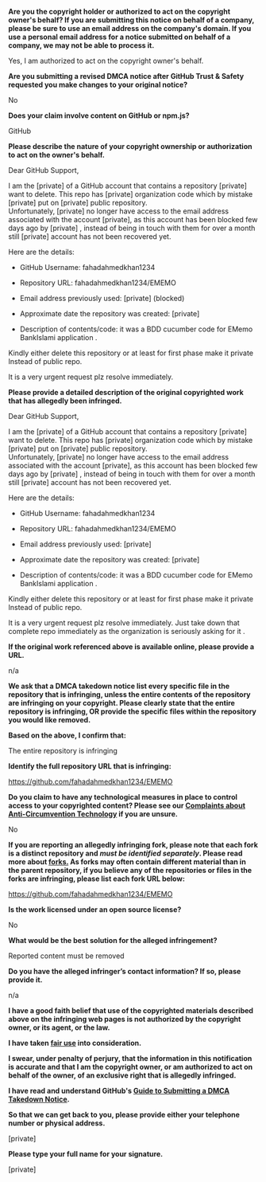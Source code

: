 **Are you the copyright holder or authorized to act on the copyright owner's behalf? If you are submitting this notice on behalf of a company, please be sure to use an email address on the company's domain. If you use a personal email address for a notice submitted on behalf of a company, we may not be able to process it.**

Yes, I am authorized to act on the copyright owner's behalf.

**Are you submitting a revised DMCA notice after GitHub Trust & Safety requested you make changes to your original notice?**

No

**Does your claim involve content on GitHub or npm.js?**

GitHub

**Please describe the nature of your copyright ownership or authorization to act on the owner's behalf.**

Dear GitHub Support,

I am the [private] of a GitHub account that contains a repository [private] want to delete. This repo has [private] organization code which by mistake [private] put on [private] public repository.  
Unfortunately, [private] no longer have access to the email address associated with the account [private], as this account has been blocked few days ago by [private] , instead of being in touch with them for over a month still [private] account has not been recovered yet.

Here are the details:

- GitHub Username: fahadahmedkhan1234

- Repository URL: fahadahmedkhan1234/EMEMO

- Email address previously used: [private] (blocked)

- Approximate date the repository was created: [private]

- Description of contents/code: it was a BDD cucumber code for EMemo BankIslami application .

Kindly either delete this repository or at least for first phase make it private Instead of public repo.

It is a very urgent request plz resolve immediately.

**Please provide a detailed description of the original copyrighted work that has allegedly been infringed.**

Dear GitHub Support,

I am the [private] of a GitHub account that contains a repository [private] want to delete. This repo has [private] organization code which by mistake [private] put on [private] public repository.  
Unfortunately, [private] no longer have access to the email address associated with the account [private], as this account has been blocked few days ago by [private] , instead of being in touch with them for over a month still [private] account has not been recovered yet.

Here are the details:

- GitHub Username: fahadahmedkhan1234

- Repository URL: fahadahmedkhan1234/EMEMO

- Email address previously used: [private]

- Approximate date the repository was created: [private]

- Description of contents/code: it was a BDD cucumber code for EMemo BankIslami application .

Kindly either delete this repository or at least for first phase make it private Instead of public repo.

It is a very urgent request plz resolve immediately. Just take down that complete repo immediately as the organization is seriously asking for it .

**If the original work referenced above is available online, please provide a URL.**

n/a

**We ask that a DMCA takedown notice list every specific file in the repository that is infringing, unless the entire contents of the repository are infringing on your copyright. Please clearly state that the entire repository is infringing, OR provide the specific files within the repository you would like removed.**

**Based on the above, I confirm that:**

The entire repository is infringing

**Identify the full repository URL that is infringing:**

https://github.com/fahadahmedkhan1234/EMEMO

**Do you claim to have any technological measures in place to control access to your copyrighted content? Please see our <a href="https://docs.github.com/articles/guide-to-submitting-a-dmca-takedown-notice#complaints-about-anti-circumvention-technology">Complaints about Anti-Circumvention Technology</a> if you are unsure.**

No

**If you are reporting an allegedly infringing fork, please note that each fork is a distinct repository and <i>must be identified separately</i>. Please read more about <a href="https://docs.github.com/articles/dmca-takedown-policy#b-what-about-forks-or-whats-a-fork">forks.</a> As forks may often contain different material than in the parent repository, if you believe any of the repositories or files in the forks are infringing, please list each fork URL below:**

https://github.com/fahadahmedkhan1234/EMEMO

**Is the work licensed under an open source license?**

No

**What would be the best solution for the alleged infringement?**

Reported content must be removed

**Do you have the alleged infringer’s contact information? If so, please provide it.**

n/a

**I have a good faith belief that use of the copyrighted materials described above on the infringing web pages is not authorized by the copyright owner, or its agent, or the law.**

**I have taken <a href="https://www.lumendatabase.org/topics/22">fair use</a> into consideration.**

**I swear, under penalty of perjury, that the information in this notification is accurate and that I am the copyright owner, or am authorized to act on behalf of the owner, of an exclusive right that is allegedly infringed.**

**I have read and understand GitHub's <a href="https://docs.github.com/articles/guide-to-submitting-a-dmca-takedown-notice/">Guide to Submitting a DMCA Takedown Notice</a>.**

**So that we can get back to you, please provide either your telephone number or physical address.**

[private]

**Please type your full name for your signature.**

[private]
